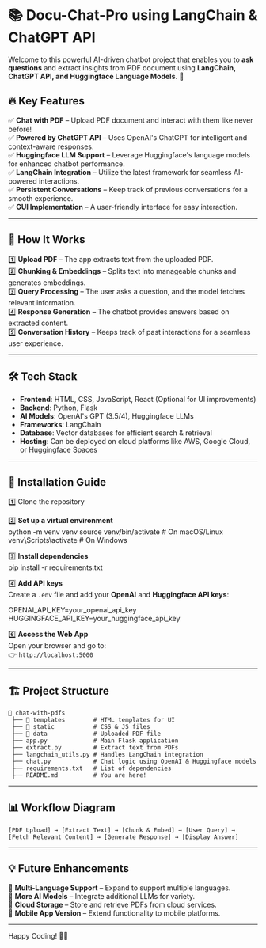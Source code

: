 # 📚 Docu-Chat-Pro using LangChain & ChatGPT API

Welcome to this powerful AI-driven chatbot project that enables you to **ask questions** and extract insights from PDF document using **LangChain, ChatGPT API, and Huggingface Language Models**. 🚀

## 🔥 Key Features
✅ **Chat with PDF** – Upload  PDF document and interact with them like never before!  
✅ **Powered by ChatGPT API** – Uses OpenAI's ChatGPT for intelligent and context-aware responses.  
✅ **Huggingface LLM Support** – Leverage Huggingface's language models for enhanced chatbot performance.  
✅ **LangChain Integration** – Utilize the latest framework for seamless AI-powered interactions.  
✅ **Persistent Conversations** – Keep track of previous conversations for a smooth experience.  
✅ **GUI Implementation** – A user-friendly interface for easy interaction.  

---

## 📌 How It Works
1️⃣ **Upload PDF** – The app extracts text from the uploaded PDF.  
2️⃣ **Chunking & Embeddings** – Splits text into manageable chunks and generates embeddings.  
3️⃣ **Query Processing** – The user asks a question, and the model fetches relevant information.  
4️⃣ **Response Generation** – The chatbot provides answers based on extracted content.  
5️⃣ **Conversation History** – Keeps track of past interactions for a seamless user experience.  

---

## 🛠 Tech Stack
- **Frontend**: HTML, CSS, JavaScript, React (Optional for UI improvements)
- **Backend**: Python, Flask
- **AI Models**: OpenAI's GPT (3.5/4), Huggingface LLMs
- **Frameworks**: LangChain
- **Database**: Vector databases for efficient search & retrieval
- **Hosting**: Can be deployed on cloud platforms like AWS, Google Cloud, or Huggingface Spaces

---

## 🚀 Installation Guide
1️⃣ Clone the repository

2️⃣ **Set up a virtual environment**  
    python -m venv venv
    source venv/bin/activate  # On macOS/Linux
    venv\Scripts\activate  # On Windows


3️⃣ **Install dependencies**  
    pip install -r requirements.txt


4️⃣ **Add API keys**  
Create a `.env` file and add your **OpenAI** and **Huggingface API keys**:  

OPENAI_API_KEY=your_openai_api_key
HUGGINGFACE_API_KEY=your_huggingface_api_key




6️⃣ **Access the Web App**  
Open your browser and go to:  
👉 `http://localhost:5000`  

---

## 🏗 Project Structure
```
📂 chat-with-pdfs
 ├── 📂 templates        # HTML templates for UI
 ├── 📂 static           # CSS & JS files
 ├── 📂 data             # Uploaded PDF file
 ├── app.py             # Main Flask application
 ├── extract.py         # Extract text from PDFs
 ├── langchain_utils.py # Handles LangChain integration
 ├── chat.py            # Chat logic using OpenAI & Huggingface models
 ├── requirements.txt   # List of dependencies
 ├── README.md          # You are here!
```

---

## 📊 Workflow Diagram
```
[PDF Upload] → [Extract Text] → [Chunk & Embed] → [User Query] → [Fetch Relevant Content] → [Generate Response] → [Display Answer]
```

---

## 💡 Future Enhancements
🔹 **Multi-Language Support** – Expand to support multiple languages.  
🔹 **More AI Models** – Integrate additional LLMs for variety.  
🔹 **Cloud Storage** – Store and retrieve PDFs from cloud services.  
🔹 **Mobile App Version** – Extend functionality to mobile platforms. 

---
Happy Coding! 🚀💡


